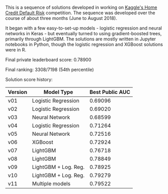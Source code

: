 This is a sequence of solutions developed in working on <a href="">Kaggle's Home Credit Default Risk</a> competition.  The sequence was developed over the course of about three months (June to August 2018).

It began with a few easy-to-set-up models - logistic regression and neural networks in Keras - but eventually turned to using gradient-boosted trees, primarily through LightGBM.  The solutions are mostly written in Jupyter notebooks in Python, though the logistic regression and XGBoost solutions were in R.

Final private leaderboard score: 0.78900

Final ranking: 3308/7198 (54th percentile)


Solution score history:

| Version | Model Type           | Best Public AUC |
| ------- | -------------------- | --------------- |
| v01     | Logistic Regression  | 0.69096         |
| v02     | Logistic Regression  | 0.69020         |
| v03     | Neural Network       | 0.68599         |
| v04     | Logistic Regression  | 0.71264         |
| v05     | Neural Network       | 0.72516         |
| v06     | XGBoost              | 0.72924         |
| v07     | LightGBM             | 0.76718         |
| v08     | LightGBM             | 0.78849         |
| v09     | LightGBM + Log. Reg. | 0.78925         |
| v10     | LightGBM + Log. Reg. | 0.79279         |
| v11     | Multiple models      | 0.79522         |
